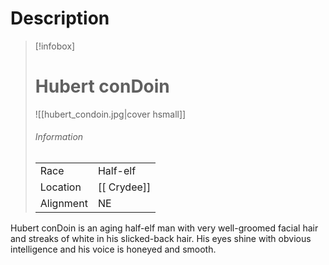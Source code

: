 # Description
> [!infobox]
> # Hubert conDoin
> ![[hubert_condoin.jpg|cover hsmall]]
> ###### Information
> | | |
> |---|---|
> | Race | Half-elf |
> | Location | [[ Crydee]] |
> | Alignment | NE |

Hubert conDoin is an aging half-elf man with very well-groomed facial hair and streaks of white in his slicked-back hair. His eyes shine with obvious intelligence and his voice is honeyed and smooth.